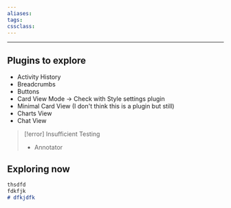 ```yaml
---
aliases:
tags: 
cssclass:
---
```

---

## Plugins to explore
- Activity History
- Breadcrumbs
- Buttons
- Card View Mode → Check with Style settings plugin
- Minimal Card View (I don't think this is a plugin but still)
- Charts View
- Chat View

> [!error] Insufficient Testing
> - Annotator
> 

## Exploring now 

```markdown 
thsdfd
fdkfjk 
# dfkjdfk
```
